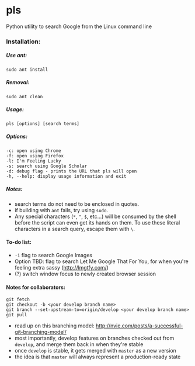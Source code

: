 # pls
Python utility to search Google from the Linux command line

### Installation:

##### Use ant:

`sudo ant install`

##### Removal:

`sudo ant clean`

##### Usage:
`pls [options] [search terms]`

##### Options:
`-c: open using Chrome`  
`-f: open using Firefox`  
`-l: I'm Feeling Lucky`  
`-s: search using Google Scholar`  
`-d: debug flag - prints the URL that pls will open`  
`-h, --help: display usage information and exit`

##### Notes:
- search terms do not need to be enclosed in quotes.
- if building with `ant` fails, try using `sudo`.
- Any special characters (`*`, `"`, `$`, etc...) will be consumed by the shell before the script can even get its hands on them. To use these literal characters in a search query, escape them with `\`.

#### To-do list:
- `-i` flag to search Google Images
- Option TBD: flag to search Let Me Google That For You, for when you're feeling extra sassy (http://lmgtfy.com/)
- (?) switch window focus to newly created browser session

#### Notes for collaborators:
`git fetch`  
`git checkout -b <your develop branch name>`  
`git branch --set-upstream-to=origin/develop <your develop branch name>`  
`git pull`  
- read up on this branching model: http://nvie.com/posts/a-successful-git-branching-model/
- most importantly, develop features on branches checked out from `develop`, and merge them back in when they're stable
- once `develop` is stable, it gets merged with `master` as a new version
- the idea is that `master` will always represent a production-ready state

